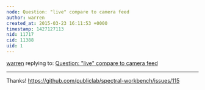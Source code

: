 ```yaml
---
node: Question: "live" compare to camera feed
author: warren
created_at: 2015-03-23 16:11:53 +0000
timestamp: 1427127113
nid: 11717
cid: 11388
uid: 1
---
```




[warren](../profile/warren) replying to: [Question: "live" compare to camera feed](../notes/wecapa/03-23-2015/question-live-compare-to-camera-feed)

----
Thanks! https://github.com/publiclab/spectral-workbench/issues/115